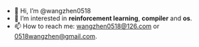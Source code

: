 - 👋 Hi, I’m @wangzhen0518
- 👀 I’m interested in **reinforcement learning**, **compiler** and **os**.
- 📫 How to reach me: wangzhen0518@126.com or 0518wangzhen@gmail.com.

<!---
wangzhen0518/wangzhen0518 is a ✨ special ✨ repository because its `README.md` (this file) appears on your GitHub profile.
You can click the Preview link to take a look at your changes.
- 🌱 I’m currently learning reinforcement learning.
- 💞️ I’m looking for a PhD offer on **reinforcement learning or robotics**.
--->
